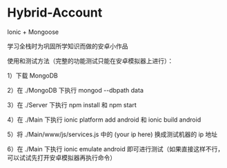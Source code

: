 # Hybrid-Account
Ionic + Mongoose

学习全栈时为巩固所学知识而做的安卓小作品

使用和测试方法（完整的功能测试只能在安卓模拟器上进行）：

  1）下载 MongoDB
  
  2）在 ./MongoDB 下执行 mongod --dbpath data
  
  3）在 ./Server 下执行 npm install 和 npm start
  
  4）在 ./Main 下执行 ionic platform add android 和 ionic build android
  
  5）将 ./Main/www/js/services.js 中的 (your ip here) 换成测试机器的 ip 地址
  
  6）在 ./Main 下执行 ionic emulate android 即可进行测试（如果直接这样不行，可以试试先打开安卓模拟器再执行命令）
